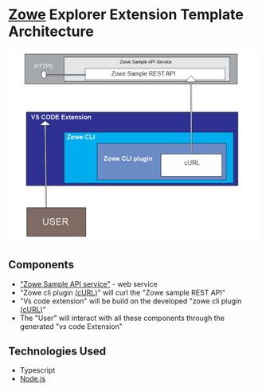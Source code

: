 
# [Zowe](https://www.zowe.org/) Explorer Extension Template Architecture

![alt text](Architecture.png)

## Components

  * ["Zowe Sample API service"](https://github.com/zowe/sample-spring-boot-api-service/blob/master/zowe-rest-api-sample-spring/README.md)  - web service
  * "Zowe cli plugin [(cURL)](https://curl.se/)" will curl the "Zowe sample REST API"
  * "Vs code extension" will be build on the developed "zowe cli plugin [(cURL)](https://curl.se/)"
  * The "User" will interact with all these components through the generated "vs code Extension"

## Technologies Used

* Typescript
* [Node.js](www.nodejs.org)

